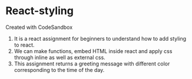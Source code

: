 # React-styling
Created with CodeSandbox

1. It is a react assignment for beginners to understand how to add styling to react.
2. We can make functions, embed HTML inside react and apply css through inline as well as external css.
3. This assignment returns a greeting message with different color corresponding to the time of the day.
